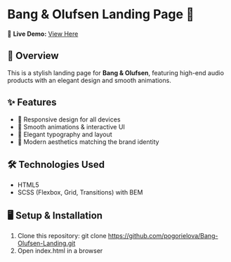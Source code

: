 # Bang & Olufsen Landing Page 🎵

🚀 **Live Demo:** [View Here](https://pogorielova.github.io/Bang-Olufsen-Landing/)

## 📌 Overview
This is a stylish landing page for **Bang & Olufsen**, featuring high-end audio products with an elegant design and smooth animations.

## ✨ Features
- 🔹 Responsive design for all devices
- 🔹 Smooth animations & interactive UI
- 🔹 Elegant typography and layout
- 🔹 Modern aesthetics matching the brand identity

## 🛠 Technologies Used
- HTML5
- SCSS (Flexbox, Grid, Transitions) with BEM

## 🖥️ Setup & Installation
1. Clone this repository:
   git clone https://github.com/pogorielova/Bang-Olufsen-Landing.git
2. Open index.html in a browser

